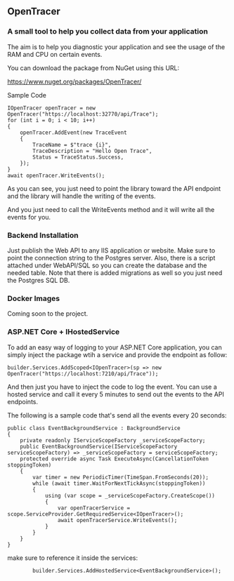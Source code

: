 ## OpenTracer 
### A small tool to help you collect data from your application

The aim is to help you diagnostic your application and see the usage of the RAM and CPU on certain events.

You can download the package from NuGet using this URL:

https://www.nuget.org/packages/OpenTracer/

Sample Code

    IOpenTracer openTracer = new OpenTracer("https://localhost:32770/api/Trace");
    for (int i = 0; i < 10; i++)
    { 
        openTracer.AddEvent(new TraceEvent
        {
            TraceName = $"trace {i}",
            TraceDescription = "Hello Open Trace",
            Status = TraceStatus.Success,
        });
    }
    await openTracer.WriteEvents();

As you can see, you just need to point the library toward the API endpoint and the library will handle the writing of the events.

And you just need to call the WriteEvents method and it will write all the events for you.

### Backend Installation

Just publish the Web API to any IIS application or website. Make sure to point the connection string to the Postgres server. Also, there is a script attached under WebAPI/SQL so you can create the database and the needed table.
Note that there is added migrations as well so you just need the Postgres SQL DB.

### Docker Images

Coming soon to the project.


### ASP.NET Core + IHostedService

To add an easy way of logging to your ASP.NET Core application, you can simply inject the package wtih a service and provide the endpoint as follow:

    builder.Services.AddScoped<IOpenTracer>(sp => new OpenTracer("https://localhost:7210/api/Trace"));

And then just you have to inject the code to log the event. You can use a hosted service and call it every 5 minutes to send out the events to the API endpoints.

The following is a sample code that's send all the events every 20 seconds:

    public class EventBackgroundService : BackgroundService
    {
        private readonly IServiceScopeFactory _serviceScopeFactory;
        public EventBackgroundService(IServiceScopeFactory serviceScopeFactory) => _serviceScopeFactory = serviceScopeFactory;
        protected override async Task ExecuteAsync(CancellationToken stoppingToken)
        {
            var timer = new PeriodicTimer(TimeSpan.FromSeconds(20));
            while (await timer.WaitForNextTickAsync(stoppingToken))
            {
                using (var scope = _serviceScopeFactory.CreateScope())
                {
                    var openTracerService = scope.ServiceProvider.GetRequiredService<IOpenTracer>();
                    await openTracerService.WriteEvents();
                }
            }
        }
    }

make sure to reference it inside the services:

            builder.Services.AddHostedService<EventBackgroundService>();
